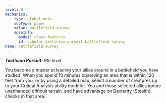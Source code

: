 ```yaml
---
level: 9
mechanics:
  - type: global-note
    subType: power
    value: battlefield-survey
    moreInfo:
      model: class-features
      id: scholar.tactician-pursuit.battlefield-survey
name: battlefield-survey
---
```

_**Tactician Pursuit:** 9th level_
You become a master at leading your allies around in a battlefield you have studied. When you spend 10 minutes observing an area that is within 120 feet from you, or by using a detailed map, select a number of creatures up to your Critical Analysis ability modifier. You and those selected allies ignore unenhanced difficult terrain, and have advantage on Dexterity (Stealth) checks in that area. 